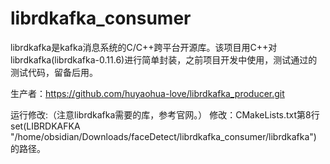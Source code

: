 # librdkafka_consumer
librdkafka是kafka消息系统的C/C++跨平台开源库。该项目用C++对librdkafka(librdkafka-0.11.6)进行简单封装，之前项目开发中使用，测试通过的测试代码，留备后用。

生产者：https://github.com/huyaohua-love/librdkafka_producer.git

运行修改:（注意librdkafka需要的库，参考官网。）
修改：CMakeLists.txt第8行 set(LIBRDKAFKA "/home/obsidian/Downloads/faceDetect/librdkafka_consumer/librdkafka") 的路径。
